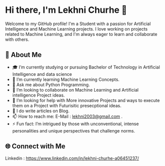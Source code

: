 # Hi there, I'm Lekhni Churhe 👋

Welcome to my GitHub profile! I'm a Student with a passion for Artificial Intelligence and Machine Learning projects. I love working on projects related to Machine Learning, and I'm always eager to learn and collaborate with others.

## 🚀 About Me

- 🎓 I’m currently studying  or pursuing Bachelor of Technology in Artificial Intelligence and data science
- 🌱 I’m currently learning Machine Learning Concepts.
- 💬 Ask me about Python Programming.
- 👯 I’m looking to collaborate on Machine Learning and Artificial intelligence Project ideas.
- 🤔 I’m looking for help with More innovative Projects and ways to execute them on a Project with Futurisitic presecptional ideas.
- 📝 I do write articles on Blog.
- 📫 How to reach me: E-Mail : lekhni2003@gmail.com .
- ⚡ Fun fact: I’m intrigued by those with unconventional, intense personalities and unique perspectives that challenge norms.

## 🌐 Connect with Me
Linkedin : https://www.linkedin.com/in/lekhni-churhe-a06451237/
<!---
lekhniya/lekhniya is a ✨ special ✨ repository because its `README.md` (this file) appears on your GitHub profile.
You can click the Preview link to take a look at your changes.
--->
